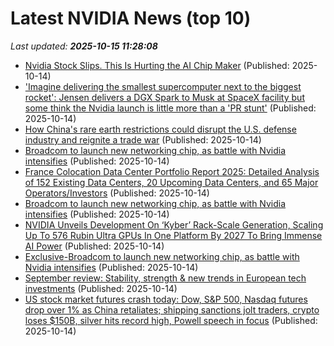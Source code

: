 # Latest NVIDIA News (top 10)
_Last updated: **2025-10-15 11:28:08**_

- [Nvidia Stock Slips. This Is Hurting the AI Chip Maker](https://biztoc.com/x/3e5b5535dbc08da9) (Published: 2025-10-14)
- ['Imagine delivering the smallest supercomputer next to the biggest rocket': Jensen delivers a DGX Spark to Musk at SpaceX facility but some think the Nvidia launch is little more than a 'PR stunt'](https://www.pcgamer.com/hardware/processors/imagine-delivering-the-smallest-supercomputer-next-to-the-biggest-rocket-jensen-delivers-a-dgx-spark-to-musk-at-spacex-facility-but-some-think-the-nvidia-launch-is-little-more-than-a-pr-stunt/) (Published: 2025-10-14)
- [How China's rare earth restrictions could disrupt the U.S. defense industry and reignite a trade war](https://www.cnbc.com/2025/10/14/china-trump-xi-rare-earth-defense-critical-mineral-trade-war-tariffs.html) (Published: 2025-10-14)
- [Broadcom to launch new networking chip, as battle with Nvidia intensifies](https://economictimes.indiatimes.com/tech/technology/broadcom-to-launch-new-networking-chip-as-battle-with-nvidia-intensifies/articleshow/124551063.cms) (Published: 2025-10-14)
- [France Colocation Data Center Portfolio Report 2025: Detailed Analysis of 152 Existing Data Centers, 20 Upcoming Data Centers, and 65 Major Operators/Investors](https://www.globenewswire.com/news-release/2025/10/14/3166046/28124/en/France-Colocation-Data-Center-Portfolio-Report-2025-Detailed-Analysis-of-152-Existing-Data-Centers-20-Upcoming-Data-Centers-and-65-Major-Operators-Investors.html) (Published: 2025-10-14)
- [Broadcom to launch new networking chip, as battle with Nvidia intensifies](https://biztoc.com/x/4f026c2370f926a5) (Published: 2025-10-14)
- [NVIDIA Unveils Development On ‘Kyber’ Rack-Scale Generation, Scaling Up To 576 Rubin Ultra GPUs In One Platform By 2027 To Bring Immense AI Power](https://wccftech.com/nvidia-unveils-development-on-kyber-scaling-up-to-576-rubin-ultra-gpus-by-2027/) (Published: 2025-10-14)
- [Exclusive-Broadcom to launch new networking chip, as battle with Nvidia intensifies](https://www.channelnewsasia.com/business/exclusive-broadcom-launch-new-networking-chip-battle-nvidia-intensifies-5401196) (Published: 2025-10-14)
- [September review: Stability, strength & new trends in European tech investments](https://www.retailbankerinternational.com/comment/stability-strength-new-trends-in-european-tech-investments/) (Published: 2025-10-14)
- [US stock market futures crash today: Dow, S&P 500, Nasdaq futures drop over 1% as China retaliates; shipping sanctions jolt traders, crypto loses $150B, silver hits record high, Powell speech in focus](https://economictimes.indiatimes.com/news/international/us/us-stock-market-futures-crash-today-dow-sp-500-nasdaq-futures-drop-over-1-as-china-retaliates-shipping-sanctions-jolt-traders-crypto-loses-150b-silver-hits-record-high-powell-speech-in-focus/articleshow/124550118.cms) (Published: 2025-10-14)

